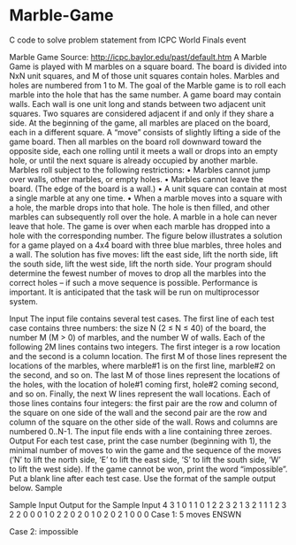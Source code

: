 # Marble-Game
C code to solve problem statement from ICPC World Finals event

Marble Game
Source: http://icpc.baylor.edu/past/default.htm
A Marble Game is played with M marbles on a square board. The board is divided into NxN unit squares, and M of those unit squares contain holes. Marbles and holes are numbered from 1 to M. The goal of the Marble game is to roll each marble into the hole that has the same number.
A game board may contain walls. Each wall is one unit long and stands between two adjacent unit squares. Two squares are considered adjacent if and only if they share a side.
At the beginning of the game, all marbles are placed on the board, each in a different square. A “move” consists of slightly lifting a side of the game board. Then all marbles on the board roll downward toward the opposite side, each one rolling until it meets a wall or drops into an empty hole, or until the next square is already occupied by another marble. Marbles roll subject to the following restrictions:
•	Marbles cannot jump over walls, other marbles, or empty holes.
•	Marbles cannot leave the board. (The edge of the board is a wall.)
•	A unit square can contain at most a single marble at any one time.
•	When a marble moves into a square with a hole, the marble drops into that hole. The hole is then filled, and other marbles can subsequently roll over the hole. A marble in a hole can never leave that hole.
The game is over when each marble has dropped into a hole with the corresponding number.
The figure below illustrates a solution for a game played on a 4x4 board with three blue marbles, three holes and a wall. The solution has five moves: lift the east side, lift the north side, lift the south side, lift the west side, lift the north side.
Your program should determine the fewest number of moves to drop all the marbles into the correct holes – if such a move sequence is possible.
Performance is important. It is anticipated that the task will be run on multiprocessor system.
 
Input
The input file contains several test cases. The first line of each test case contains three numbers: the size N (2 ≤ N ≤ 40) of the board, the number M (M > 0) of marbles, and the number W of walls. 
Each of the following 2M lines contains two integers. The first integer is a row location and the second is a column location. The first M of those lines represent the locations of the marbles, where marble#1 is on the first line, marble#2 on the second, and so on. The last M of those lines represent the locations of the holes, with the location of hole#1 coming first, hole#2 coming second, and so on. 
Finally, the next W lines represent the wall locations. Each of those lines contains four integers: the first pair are the row and column of the square on one side of the wall and the second pair are the row and column of the square on the other side of the wall. 
Rows and columns are numbered 0..N-1.
The input file ends with a line containing three zeroes.
Output
For each test case, print the case number (beginning with 1), the minimal number of moves to win the game and the sequence of the moves (‘N’ to lift the north side, ‘E’ to lift the east side, ‘S’ to lift the south side, ‘W’ to lift the west side). 
If the game cannot be won, print the word “impossible”. Put a blank line after each test case. Use the format of the sample output below.
Sample

Sample Input	Output for the Sample Input
4 3 1
0 1
1 0
1 2
2 3
2 1
3 2
1 1 1 2
3 2 2
0 0
0 1
0 2
2 0
2 0 1 0
2 0 2 1
0 0 0	Case 1: 5 moves ENSWN

Case 2: impossible
